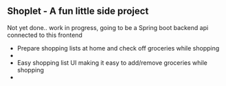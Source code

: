 <h2>Shoplet - A fun little side project</h2>
<p>Not yet done.. work in progress, going to be a Spring boot backend api connected to this frontend</p>
<ul>
    <li>Prepare shopping lists at home and check off groceries while shopping<li>
    <li>Easy shopping list UI making it easy to add/remove groceries while shopping<li>
</ul>
